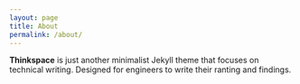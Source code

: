 ```yaml
---
layout: page
title: About
permalink: /about/
---
```


**Thinkspace** is just another minimalist Jekyll theme that focuses on technical writing. Designed for engineers to write their ranting and findings.
